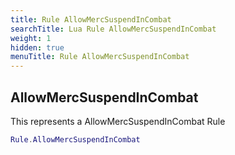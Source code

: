 ```yaml
---
title: Rule AllowMercSuspendInCombat
searchTitle: Lua Rule AllowMercSuspendInCombat
weight: 1
hidden: true
menuTitle: Rule AllowMercSuspendInCombat
---
```

## AllowMercSuspendInCombat

This represents a AllowMercSuspendInCombat Rule
```lua
Rule.AllowMercSuspendInCombat
```